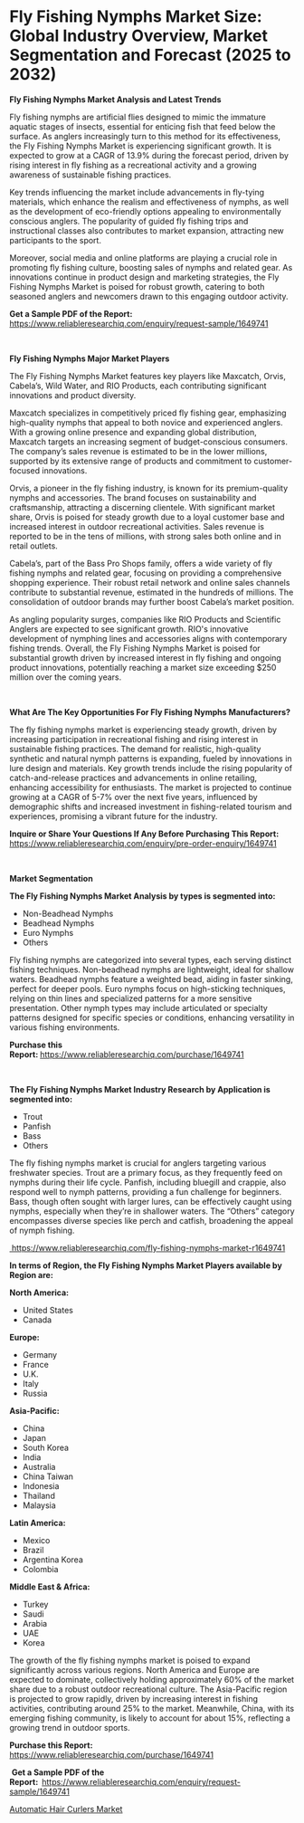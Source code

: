 <p><h1>Fly Fishing Nymphs Market Size: Global Industry Overview, Market Segmentation and Forecast (2025 to 2032)</h1></p><p><strong>Fly Fishing Nymphs Market Analysis and Latest Trends</strong></p>
<p><p>Fly fishing nymphs are artificial flies designed to mimic the immature aquatic stages of insects, essential for enticing fish that feed below the surface. As anglers increasingly turn to this method for its effectiveness, the Fly Fishing Nymphs Market is experiencing significant growth. It is expected to grow at a CAGR of 13.9% during the forecast period, driven by rising interest in fly fishing as a recreational activity and a growing awareness of sustainable fishing practices.</p><p>Key trends influencing the market include advancements in fly-tying materials, which enhance the realism and effectiveness of nymphs, as well as the development of eco-friendly options appealing to environmentally conscious anglers. The popularity of guided fly fishing trips and instructional classes also contributes to market expansion, attracting new participants to the sport.</p><p>Moreover, social media and online platforms are playing a crucial role in promoting fly fishing culture, boosting sales of nymphs and related gear. As innovations continue in product design and marketing strategies, the Fly Fishing Nymphs Market is poised for robust growth, catering to both seasoned anglers and newcomers drawn to this engaging outdoor activity.</p></p>
<p><strong>Get a Sample PDF of the Report:&nbsp;</strong> <a href="https://www.reliableresearchiq.com/enquiry/request-sample/1649741?utm_campaign=2268&utm_medium=2&utm_source=Github&utm_content=ia&utm_term=04042025&utm_id=fly-fishing-nymphs">https://www.reliableresearchiq.com/enquiry/request-sample/1649741</a></p>
<p>&nbsp;</p>
<p><strong>Fly Fishing Nymphs Major Market Players</strong></p>
<p><p>The Fly Fishing Nymphs Market features key players like Maxcatch, Orvis, Cabela’s, Wild Water, and RIO Products, each contributing significant innovations and product diversity.</p><p>Maxcatch specializes in competitively priced fly fishing gear, emphasizing high-quality nymphs that appeal to both novice and experienced anglers. With a growing online presence and expanding global distribution, Maxcatch targets an increasing segment of budget-conscious consumers. The company’s sales revenue is estimated to be in the lower millions, supported by its extensive range of products and commitment to customer-focused innovations.</p><p>Orvis, a pioneer in the fly fishing industry, is known for its premium-quality nymphs and accessories. The brand focuses on sustainability and craftsmanship, attracting a discerning clientele. With significant market share, Orvis is poised for steady growth due to a loyal customer base and increased interest in outdoor recreational activities. Sales revenue is reported to be in the tens of millions, with strong sales both online and in retail outlets.</p><p>Cabela’s, part of the Bass Pro Shops family, offers a wide variety of fly fishing nymphs and related gear, focusing on providing a comprehensive shopping experience. Their robust retail network and online sales channels contribute to substantial revenue, estimated in the hundreds of millions. The consolidation of outdoor brands may further boost Cabela’s market position.</p><p>As angling popularity surges, companies like RIO Products and Scientific Anglers are expected to see significant growth. RIO's innovative development of nymphing lines and accessories aligns with contemporary fishing trends. Overall, the Fly Fishing Nymphs Market is poised for substantial growth driven by increased interest in fly fishing and ongoing product innovations, potentially reaching a market size exceeding $250 million over the coming years.</p></p>
<p>&nbsp;</p>
<p><strong>What Are The Key Opportunities For Fly Fishing Nymphs Manufacturers?</strong></p>
<p><p>The fly fishing nymphs market is experiencing steady growth, driven by increasing participation in recreational fishing and rising interest in sustainable fishing practices. The demand for realistic, high-quality synthetic and natural nymph patterns is expanding, fueled by innovations in lure design and materials. Key growth trends include the rising popularity of catch-and-release practices and advancements in online retailing, enhancing accessibility for enthusiasts. The market is projected to continue growing at a CAGR of 5-7% over the next five years, influenced by demographic shifts and increased investment in fishing-related tourism and experiences, promising a vibrant future for the industry.</p></p>
<p><strong>Inquire or Share Your Questions If Any Before Purchasing This Report:</strong> <a href="https://www.reliableresearchiq.com/enquiry/pre-order-enquiry/1649741?utm_campaign=2268&utm_medium=2&utm_source=Github&utm_content=ia&utm_term=04042025&utm_id=fly-fishing-nymphs">https://www.reliableresearchiq.com/enquiry/pre-order-enquiry/1649741</a></p>
<p>&nbsp;</p>
<p><strong>Market Segmentation</strong></p>
<p><strong>The Fly Fishing Nymphs Market Analysis by types is segmented into:</strong></p>
<p><ul><li>Non-Beadhead Nymphs</li><li>Beadhead Nymphs</li><li>Euro Nymphs</li><li>Others</li></ul></p>
<p><p>Fly fishing nymphs are categorized into several types, each serving distinct fishing techniques. Non-beadhead nymphs are lightweight, ideal for shallow waters. Beadhead nymphs feature a weighted bead, aiding in faster sinking, perfect for deeper pools. Euro nymphs focus on high-sticking techniques, relying on thin lines and specialized patterns for a more sensitive presentation. Other nymph types may include articulated or specialty patterns designed for specific species or conditions, enhancing versatility in various fishing environments.</p></p>
<p><strong>Purchase this Report:&nbsp;</strong><a href="https://www.reliableresearchiq.com/purchase/1649741?utm_campaign=2268&utm_medium=2&utm_source=Github&utm_content=ia&utm_term=04042025&utm_id=fly-fishing-nymphs">https://www.reliableresearchiq.com/purchase/1649741</a></p>
<p>&nbsp;</p>
<p><strong>The Fly Fishing Nymphs Market Industry Research by Application is segmented into:</strong></p>
<p><ul><li>Trout</li><li>Panfish</li><li>Bass</li><li>Others</li></ul></p>
<p><p>The fly fishing nymphs market is crucial for anglers targeting various freshwater species. Trout are a primary focus, as they frequently feed on nymphs during their life cycle. Panfish, including bluegill and crappie, also respond well to nymph patterns, providing a fun challenge for beginners. Bass, though often sought with larger lures, can be effectively caught using nymphs, especially when they’re in shallower waters. The “Others” category encompasses diverse species like perch and catfish, broadening the appeal of nymph fishing.</p></p>
<p><a href="https://www.reliableresearchiq.com/fly-fishing-nymphs-market-r1649741?utm_campaign=2268&utm_medium=2&utm_source=Github&utm_content=ia&utm_term=04042025&utm_id=fly-fishing-nymphs">&nbsp;https://www.reliableresearchiq.com/fly-fishing-nymphs-market-r1649741</a></p>
<p><strong>In terms of Region, the Fly Fishing Nymphs Market Players available by Region are:</strong></p>
<p>
    <p> <strong> North America: </strong>
        <ul>
            <li>United States</li>
            <li>Canada</li>
        </ul>
        </p> 
    <p> <strong> Europe: </strong>
        <ul>
            <li>Germany</li>
            <li>France</li>
            <li>U.K.</li>
            <li>Italy</li>
            <li>Russia</li>
        </ul>
        </p> 
    <p> <strong> Asia-Pacific: </strong>
        <ul>
            <li>China</li>
            <li>Japan</li>
            <li>South Korea</li>
            <li>India</li>
            <li>Australia</li>
            <li>China Taiwan</li>
            <li>Indonesia</li>
            <li>Thailand</li>
            <li>Malaysia</li>
        </ul>
        </p> 
    <p> <strong> Latin America: </strong>
        <ul>
            <li>Mexico</li>
            <li>Brazil</li>
            <li>Argentina Korea</li>
            <li>Colombia</li>
        </ul>
        </p> 
    <p> <strong> Middle East & Africa: </strong>
        <ul>
            <li>Turkey</li>
            <li>Saudi</li>
            <li>Arabia</li>
            <li>UAE</li>
            <li>Korea</li>
        </ul>
    </p>
    </p>
<p><p>The growth of the fly fishing nymphs market is poised to expand significantly across various regions. North America and Europe are expected to dominate, collectively holding approximately 60% of the market share due to a robust outdoor recreational culture. The Asia-Pacific region is projected to grow rapidly, driven by increasing interest in fishing activities, contributing around 25% to the market. Meanwhile, China, with its emerging fishing community, is likely to account for about 15%, reflecting a growing trend in outdoor sports.</p></p>
<p><strong>Purchase this Report: </strong><a href="https://www.reliableresearchiq.com/purchase/1649741?utm_campaign=2268&utm_medium=2&utm_source=Github&utm_content=ia&utm_term=04042025&utm_id=fly-fishing-nymphs">https://www.reliableresearchiq.com/purchase/1649741</a></p>
<p>&nbsp;<strong>Get a Sample PDF of the Report:&nbsp;&nbsp;</strong><a href="https://www.reliableresearchiq.com/enquiry/request-sample/1649741?utm_campaign=2268&utm_medium=2&utm_source=Github&utm_content=ia&utm_term=04042025&utm_id=fly-fishing-nymphs">https://www.reliableresearchiq.com/enquiry/request-sample/1649741</a></p>
<p><strong></strong></p>
<p><p><a href="https://github.com/LilianFaulkner65/Market-Research-Report-List-2/blob/main/automatic-hair-curlers-market.md?utm_campaign=2268&utm_medium=2&utm_source=Github&utm_content=ia&utm_term=04042025&utm_id=fly-fishing-nymphs">Automatic Hair Curlers Market</a></p></p>